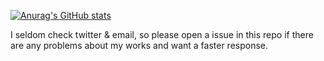 [![Anurag's GitHub stats](https://github-readme-stats.vercel.app/api?username=yonndosky&theme=react&show_icons=true)](https://github.com/anuraghazra/github-readme-stats)

I seldom check twitter & email, so please open a issue in this repo if there are any problems about my works and want a faster response.
